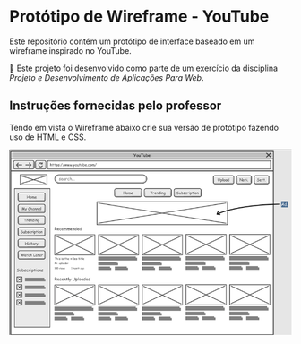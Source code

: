 # Protótipo de Wireframe - YouTube

Este repositório contém um protótipo de interface baseado em um wireframe inspirado no YouTube.

📌 Este projeto foi desenvolvido como parte de um exercício da disciplina *Projeto e Desenvolvimento de Aplicações Para Web*.

## Instruções fornecidas pelo professor

Tendo em vista o Wireframe abaixo crie sua versão de protótipo fazendo uso de HTML e CSS.

![Wireframe](assets/img/wireframe/wireframe.png)




